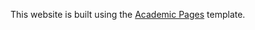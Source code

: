 This website is built using the [Academic Pages](https://github.com/academicpages/academicpages.github.io) template.
